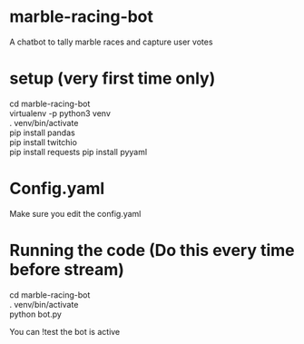 # marble-racing-bot
A chatbot to tally marble races and capture user votes

# setup (very first time only)
cd marble-racing-bot  
virtualenv -p python3 venv  
. venv/bin/activate  
pip install pandas  
pip install twitchio  
pip install requests
pip install pyyaml

# Config.yaml
Make sure you edit the config.yaml

# Running the code (Do this every time before stream)
cd marble-racing-bot  
. venv/bin/activate  
python bot.py  

You can !test the bot is active
